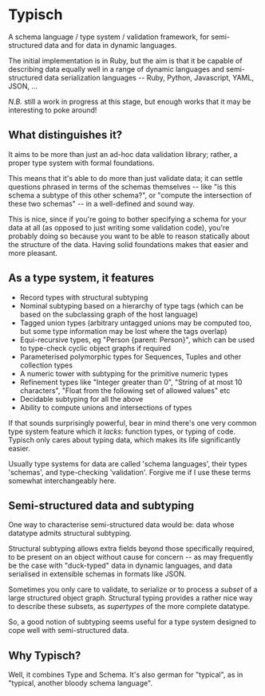 # Typisch

A schema language / type system / validation framework, for semi-structured data and for data in dynamic languages.

The initial implementation is in Ruby, but the aim is that it be capable of describing data equally well in a range of dynamic languages
and semi-structured data serialization languages -- Ruby, Python, Javascript, YAML, JSON, ...

*N.B.* still a work in progress at this stage, but enough works that it may be interesting to poke around!

## What distinguishes it?

It aims to be more than just an ad-hoc data validation library; rather, a proper type system with formal foundations.

This means that it's able to do more than just validate data; it can settle questions phrased in terms of the
schemas themselves -- like "is this schema a subtype of this other schema?", or "compute the intersection of
these two schemas" -- in a well-defined and sound way.

This is nice, since if you're going to bother specifying a schema for your data at all (as opposed to just
writing some validation code), you're probably doing so because you want to be able to reason statically
about the structure of the data. Having solid foundations makes that easier and more pleasant.

## As a type system, it features

- Record types with structural subtyping
- Nominal subtyping based on a hierarchy of type tags (which can be based on the subclassing graph of the host language)
- Tagged union types (arbitrary untagged unions may be computed too, but some type information may be lost where the tags overlap)
- Equi-recursive types, eg "Person {parent: Person}", which can be used to type-check cyclic object graphs if required
- Parameterised polymorphic types for Sequences, Tuples and other collection types
- A numeric tower with subtyping for the primitive numeric types
- Refinement types like "Integer greater than 0", "String of at most 10 characters", "Float from the following set of allowed values" etc
- Decidable subtyping for all the above
- Ability to compute unions and intersections of types

If that sounds surprisingly powerful, bear in mind there's one very common type system feature which it *lacks*: function types, or typing
of code. Typisch only cares about typing data, which makes its life significantly easier.

Usually type systems for data are called 'schema languages', their types 'schemas', and type-checking 'validation'.
Forgive me if I use these terms somewhat interchangeably here.

## Semi-structured data and subtyping

One way to characterise semi-structured data would be: data whose datatype admits structural subtyping.

Structural subtyping allows extra fields beyond those specifically required, to be present on an object without cause for concern
-- as may frequently be the case with "duck-typed" data in dynamic languages, and data serialised in extensible schemas in formats
like JSON.

Sometimes you only care to validate, to serialize or to process a *subset* of a large structured object graph.
Structural typing provides a rather nice way to describe these subsets, as *supertypes* of the more complete datatype.

So, a good notion of subtyping seems useful for a type system designed to cope well with semi-structured data.

## Why Typisch?

Well, it combines Type and Schema. It's also german for "typical", as in "typical, another bloody schema language".